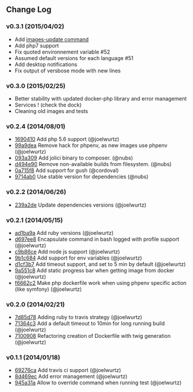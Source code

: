 ## Change Log

### v0.3.1 (2015/04/02)

- Add [images-update command](docs/command/updates-image.md)
- Add php7 support
- Fix quoted environnement variable #52
- Assumed default versions for each language #51
- Add desktop notifications
- Fix output of versbose mode with new lines

### v0.3.0 (2015/02/25)

- Better stability with updated docker-php library and error management
- Services ! (check the dock)
- Cleaning old images and tests

### v0.2.4 (2014/08/01)
- [1690410](https://github.com/jolicode/JoliCi/commit/16904105468a718a705376baf9d9ac66bd280c64) Add php 5.6 support (@joelwurtz)
- [99a9dea](https://github.com/jolicode/JoliCi/commit/99a9dea3d196845545c21e1da0449865a900d4f1) Remove hack for phpenv, as new images use phpenv (@joelwurtz)
- [093a309](https://github.com/jolicode/JoliCi/commit/093a309cb1d804748cde099df618c21967809c48) Add jolici binary to composer. (@nubs)
- [d494e90](https://github.com/jolicode/JoliCi/commit/d494e90324f0d87cd6a705b41f825474763a094a) Remove non-available builds from filesystem. (@nubs)
- [0a715f8](https://github.com/jolicode/JoliCi/commit/0a715f86cb52fe815f379ff28c4bc03a9b746cf9) Add support for gush (@cordoval)
- [9714ab0](https://github.com/jolicode/JoliCi/commit/9714ab02dc5da5b1af78b4bb7ec4881de7c4620a) Use stable version for dependencies (@nubs)

### v0.2.2 (2014/06/26)
- [239a2de](https://github.com/jolicode/JoliCi/commit/239a2de6cf5d0db31404dbb39ab6f4b9210aa921) Update dependencies versions (@joelwurtz)

### v0.2.1 (2014/05/15)
- [ad1ba9a](https://github.com/jolicode/JoliCi/commit/ad1ba9a3eca7fb4a0e4f3f3e5aba59904d525127) Add ruby versions (@joelwurtz)
- [d697ee8](https://github.com/jolicode/JoliCi/commit/d697ee8eedcd0b33b42c2b5e89c918fb222eefbc) Encapsulate command in bash logged with profile support (@joelwurtz)
- [c9b86ce](https://github.com/jolicode/JoliCi/commit/c9b86ce4c63ceb430a10930e5a7345e70706a321) Add node js support (@joelwurtz)
- [9b1c684](https://github.com/jolicode/JoliCi/commit/9b1c684ebe11991253d76825847d79c91ad92ac8) Add support for env variables (@joelwurtz)
- [d1cf3b7](https://github.com/jolicode/JoliCi/commit/d1cf3b7966b385759acc351c299b067b653ac06d) Add timeout support, and set to 5 min by default (@joelwurtz)
- [9a551c8](https://github.com/jolicode/JoliCi/commit/9a551c8938f61ef74beaff3737b8dfa7c2091b9e) Add static progress bar when getting image from docker (@joelwurtz)
- [f6662c2](https://github.com/jolicode/JoliCi/commit/f6662c25c8ad55ead5b654a75a29668ffa35f236) Make php dockerfile work when using phpenv specific action (like symfony) (@joelwurtz)

### v0.2.0 (2014/02/21)
- [7d85d78](https://github.com/jolicode/JoliCi/commit/7d85d78774eaf6a5d41c1cd98a4be4ce7497c054) Adding ruby to travis strategy (@joelwurtz)
- [71364c3](https://github.com/jolicode/JoliCi/commit/71364c3814e071cf63983f98933e11ec75fb5ea9) Add a default timeout to 10min for long running build (@joelwurtz)
- [7100908](https://github.com/jolicode/JoliCi/commit/7100908c6f78966bd750310b2abfa0af5173f1fb) Refactoring creation of Dockerfile with twig generation (@joelwurtz)

### v0.1.1 (2014/01/18)
- [69276ca](https://github.com/jolicode/JoliCi/commit/69276ca8b982b1343519f4119d188a299258c40b) Add travis ci support (@joelwurtz)
- [8d469ec](https://github.com/jolicode/JoliCi/commit/8d469ecad0b696f72032e21f0d654ee8ad304c47) Add error management (@joelwurtz)
- [945a31a](https://github.com/jolicode/JoliCi/commit/945a31a1750c366eae15f1baeebf1aaff73001ff) Allow to override command when running test (@joelwurtz)
